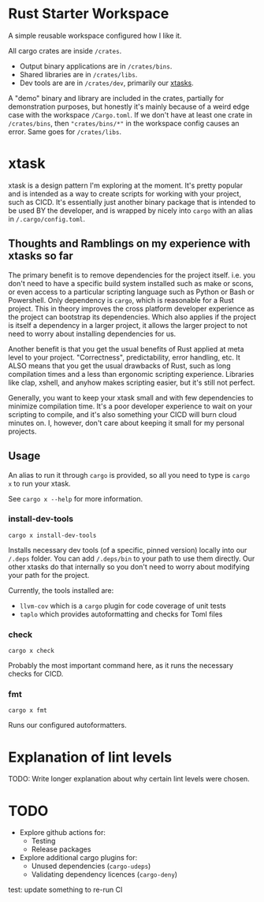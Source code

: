 # Rust Starter Workspace
A simple reusable workspace configured how I like it.

All cargo crates are inside `/crates`.
- Output binary applications are in `/crates/bins`.
- Shared libraries are in `/crates/libs`.
- Dev tools are are in `/crates/dev`, primarily our [xtasks](https://github.com/matklad/cargo-xtask).

A "demo" binary and library are included in the crates,
partially for demonstration purposes,
but honestly it's mainly because of a weird edge case with the workspace `/Cargo.toml`.
If we don't have at least one crate in `/crates/bins`,
then `"crates/bins/*"` in the workspace config causes an error.
Same goes for `/crates/libs`.

# xtask
xtask is a design pattern I'm exploring at the moment.
It's pretty popular and is intended as a way to create scripts for working with your project, such as CICD.
It's essentially just another binary package that is intended to be used BY the developer,
and is wrapped by nicely into `cargo` with an alias in `/.cargo/config.toml`.

## Thoughts and Ramblings on my experience with xtasks so far
The primary benefit is to remove dependencies for the project itself.
i.e. you don't need to have a specific build system installed such as make or scons,
or even access to a particular scripting language such as Python or Bash or Powershell.
Only dependency is `cargo`, which is reasonable for a Rust project.
This in theory improves the cross platform developer experience as the project can bootstrap its dependencies.
Which also applies if the project is itself a dependency in a larger project,
it allows the larger project to not need to worry about installing dependencies for us.

Another benefit is that you get the usual benefits of Rust applied at meta level to your project.
"Correctness", predictability, error handling, etc.
It ALSO means that you get the usual drawbacks of Rust,
such as long compilation times and a less than ergonomic scripting experience.
Libraries like clap, xshell, and anyhow makes scripting easier, but it's still not perfect.

Generally, you want to keep your xtask small and with few dependencies to minimize compilation time.
It's a poor developer experience to wait on your scripting to compile,
and it's also something your CICD will burn cloud minutes on.
I, however, don't care about keeping it small for my personal projects.

## Usage
An alias to run it through `cargo` is provided, so all you need to type is `cargo x` to run your xtask.

See `cargo x --help` for more information.

### install-dev-tools
`cargo x install-dev-tools`

Installs necessary dev tools (of a specific, pinned version) locally into our `/.deps` folder.
You can add `/.deps/bin` to your path to use them directly.
Our other xtasks do that internally so you don't need to worry about modifying your path for the project.

Currently, the tools installed are:
- `llvm-cov` which is a `cargo` plugin for code coverage of unit tests
- `taplo` which provides autoformatting and checks for Toml files

### check
`cargo x check`

Probably the most important command here, as it runs the necessary checks for CICD.

### fmt
`cargo x fmt`

Runs our configured autoformatters.


# Explanation of lint levels
TODO: Write longer explanation about why certain lint levels were chosen.

# TODO
- Explore github actions for:
    - Testing
    - Release packages
- Explore additional cargo plugins for:
    - Unused dependencies (`cargo-udeps`)
    - Validating dependency licences (`cargo-deny`)

test: update something to re-run CI

